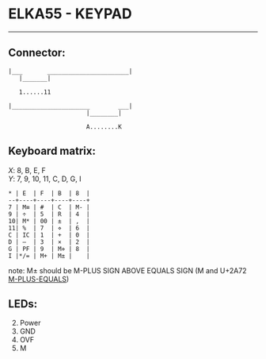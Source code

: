 # ELKA55 - KEYPAD
--------------------------------------------------------------------------------

## Connector:

	|___       _______________________|
	   |_______|

	   1......11

	|______________________        ___|
	                      |________|

	                      A........K


## Keyboard matrix:
	
*X*: 8, B, E, F  
*Y*: 7, 9, 10, 11, C, D, G, I

	* | E  | F  | B  | 8  |
	--+----+----+----+----+
	7 | M≡ | #  | C  | M- |
	9 | ÷  | 5  | R  | 4  |
	10| M* | 00 | ±  | ,  |
	11| %  | 7  | ⋄  | 6  |
	C | IC | 1  | +  | 0  |
	D | –  | 3  | ×  | 2  |
	G | PF | 9  | M⋄ | 8  |
	I |*/= | M+ | M± |    |

note:	M± should be M-PLUS SIGN ABOVE EQUALS SIGN
	(M and U+2A72 [M-PLUS-EQUALS])

## LEDs:

2. Power
4. GND
5. OVF
6. M



[M-PLUS-EQUALS]: http://goo.gl/3PXQU
